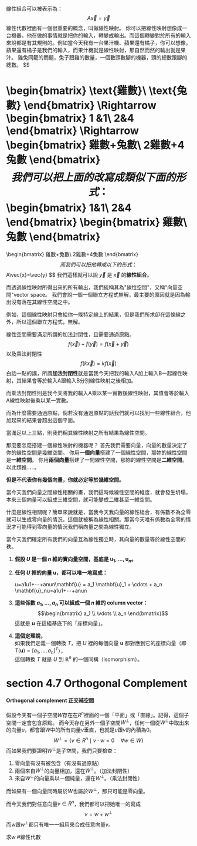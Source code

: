 線性組合可以被表示為：
$$
A\vec{x}=\vec{y}
$$
線性代數裡面有一個很重要的概念，叫做線性映射。
你可以把線性映射想像成一台機器，他在做的事情就是把你的輸入，轉變成輸出。而這個轉變對於所有的輸入來說都是有其規則的。例如當今天我有一台果汁機、蘋果還有橘子，你可以想像，蘋果還有橘子是我們的輸入，而果汁機就是線性映射，那自然而然的輸出就是果汁。
雞兔同籠的問題，兔子跟雞的數量，一個數頭數腳的機器，頭的總數跟腳的總數。
$$

\begin{bmatrix}
\text{雞數}\\
\text{兔數}
\end{bmatrix}
\Rightarrow
\begin{bmatrix}
1 &1\\
2&4
\end{bmatrix}
\Rightarrow
\begin{bmatrix}
雞數+兔數\\
2雞數+4兔數
\end{bmatrix}
$$
我們可以把上面的改寫成類似下面的形式：
$$
\begin{bmatrix}
1&1\\
2&4
\end{bmatrix}
\begin{bmatrix}
雞數\\
兔數
\end{bmatrix}
=
\begin{bmatrix}
雞數+兔數\\
2雞數+4兔數
\end{bmatrix}
$$
而我們可以把他轉成以下的形式：
$$
A\vec{x}=\vec{y}
$$
我們這樣就可以說 $\vec{y}$ 是 $\vec{x}$ 的**線性組合**。

而透過線性映射所得出來的所有輸出，我們統稱其為"線性空間"，又稱"向量空間"vector space。
我們會說一個一個聯立方程式無解，最主要的原因就是因為輸出沒有落在其線性空間之中。

例如，這個線性映射只會給你一條特定線上的結果，但是我們所求卻在這條線之外，所以這個聯立方程式，無解。

線性空間需要滿足所謂的加法封閉性，且需要通過原點。
$$
f(\vec{x})+f(\vec{y})=f(\vec{x}+\vec{y})
$$
以及乘法封閉性
$$
f(k\vec{x})=kf(\vec{x})
$$
白話一點的講，所謂**加法封閉性**就是當我今天把我的輸入A加上輸入B一起線性映射，其結果會等於輸入A跟輸入B分別線性映射之後相加。

而乘法封閉性則是我今天將我的輸入A乘以某一實數後線性映射，其值會等於輸入A線性映射後乘以某一實數。

而為什麼需要通過原點，倘若沒有通過原點的話我們就可以找到一些線性組合，他加起來的結果會超出這個平面。

當滿足以上三點，則我們稱其線性映射之所有結果為線性空間。

那麼要怎麼搭建一個線性映射的機器呢？
首先我們需要向量，向量的數量決定了你的線性空間是幾維空間。
你用**一個向量**搭建了一個線性空間，那妳的線性空間是**一維空間**。
你用**兩個向量**搭建了一間線性空間，那妳的線性空間是**二維空間**。
以此類推．．．。

**但是不代表你有幾個向量，你就必定等於幾維空間。**

當今天我們向量之間線性相關的畫，我們這時候線性空間的維度，就會發生坍塌，本來三個向量可以組成三維空間，就可能變成二維甚至一維空間。

什麼是線性相關呢？簡單來說就是，當我今天我向量的線性組合，有係數不為全零就可以生成零向量的情況，這個就被稱為線性相關。那當今天唯有係數為全零的情況才可能得到零向量的情況我們稱向量之間為線性獨立。

當今天我們確定所有我們的向量互為線性獨立時，其向量的數量等於線性空間的秩。
1. **假設 $U$ 是一個 $n$ 維的實向量空間，基底是 ${\mathbf{u}_1, \ldots, \mathbf{u}_n}$。**
    
2. **任何 $U$ 裡的向量 $\mathbf{u}$，都可以唯一地寫成：**
    
    u=a1u1+⋯+anun\mathbf{u} = a_1 \mathbf{u}_1 + \cdots + a_n \mathbf{u}_nu=a1​u1​+⋯+an​un​
3. **這些係數 $a_1, \ldots, a_n$ 可以組成一個 $n$ 維的 column vector：**
    $$\begin{bmatrix} a_1 \\ \vdots \\ a_n \end{bmatrix}​
    $$
    這就是 $\mathbf{u}$ 在這組基底下的「座標向量」。
    
4. **這個定理說，**  
    如果我們定義一個轉換 $T$，把 $U$ 裡的每個向量 $\mathbf{u}$ 都對應到它的座標向量（即 $T(\mathbf{u}) = [a_1, \ldots, a_n]^T$），  
    這個轉換 $T$ 就是 $U$ 到 $\mathbb{R}^n$ 的一個同構（isomorphism）。



# section 4.7 Orthogonal Complement
#### Orthogonal complement 正交補空間
假設今天有一個子空間$W$存在在$R^n$裡面的一個「平面」或「直線」。記得，這個子空間一定會包含原點。
而今天存在另外一個子空間$W^\perp$，任何一個從$W^\perp$中取出來的向量$u$，都會跟$W$中的所有向量$v$垂直，也就是$u$跟$v$的內積為0。
$$
W^\perp=\left\lbrace v\in R^n\mid v\cdot w=0\quad\forall w\in W\right\rbrace
$$
而如果我們要證明$W^\perp$是子空間，我們只要檢查：
1. 零向量有沒有被包含（有沒有過原點）
2. 兩個來自$W^\perp$的向量相加，還在$W^\perp$。（加法封閉性）
3. 來自$W^\perp$的向量乘以一個純量，還在$W^\perp$。（乘法封閉性）

而如果有一個向量同時屬於$W$也屬於$W^\perp$，那只可能是零向量。

而今天我們對任意向量$v\in R^n$，我們都可以把她唯一的寫成
$$
v=w+w^\perp
$$
而$w$跟$w^\perp$都只有唯一一組用來合成任意向量$v$。

求$w$
#線性代數